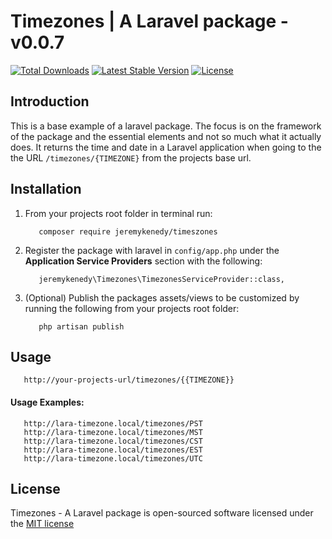 # Timezones | A Laravel package - v0.0.7

[![Total Downloads](https://poser.pugx.org/jeremykenedy/timezones/d/total.svg)](https://packagist.org/packages/jeremykenedy/timezones)
[![Latest Stable Version](https://poser.pugx.org/jeremykenedy/timezones/v/stable.svg)](https://packagist.org/packages/jeremykenedy/timezones)
[![License](https://poser.pugx.org/jeremykenedy/timezones/license.svg)](https://packagist.org/packages/jeremykenedy/timezones)

## Introduction

This is a base example of a laravel package. The focus is on the framework of the package and the essential elements and not so much what it actually does. It returns the time and date in a Laravel application when going to the the URL `/timezones/{TIMEZONE}` from the projects base url.

## Installation

1. From your projects root folder in terminal run:

   ```
      composer require jeremykenedy/timeszones
   ```

2. Register the package with laravel in `config/app.php` under the **Application Service Providers** section with the following:

   ```
      jeremykenedy\Timezones\TimezonesServiceProvider::class,
   ```

3. (Optional) Publish the packages assets/views to be customized by running the following from your projects root folder:

   ```
      php artisan publish
   ```

## Usage

```
   http://your-projects-url/timezones/{{TIMEZONE}}
```

#### Usage Examples:

```
   http://lara-timezone.local/timezones/PST
   http://lara-timezone.local/timezones/MST
   http://lara-timezone.local/timezones/CST
   http://lara-timezone.local/timezones/EST
   http://lara-timezone.local/timezones/UTC
```

## License

Timezones - A Laravel package is open-sourced software licensed under the [MIT license](http://opensource.org/licenses/MIT)
